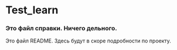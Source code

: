 # Test_learn

### Это файл справки. Ничего дельного. 

Это файл README. Здесь будут в скоре подробности по проекту.